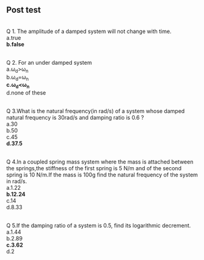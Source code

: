 ## Post test
<br>
Q 1. The amplitude of a damped system will not change with time. <br>
a.true<br>
<b>b.false</b><br><br>

Q 2. For an under damped system <br>
a.ω<sub>d</sub>>ω<sub>n</sub><br>
b.ω<sub>d</sub>=ω<sub>n</sub><br>
<b>c.ω<sub>d</sub><ω<sub>n</sub></b><br>
d.none of these<br><br>

Q 3.What is the natural frequency(in rad/s) of a system whose damped natural frequency is 30rad/s and damping ratio is 0.6 ?<br>
 a.30<br>
 b.50<br>
 c.45<br>
 <b>d.37.5</b><br><br>

Q 4.In a coupled spring mass system where the mass is attached between the springs,the stiffness of the first spring is 5 N/m and of the second spring is 10 N/m.If the mass is 100g find the natural frequency of the system in rad/s.<br>
a.1.22<br>
<b>b.12.24</b><br>
c.14<br>
d.8.33<br><br>

Q 5.If the damping ratio of a system is 0.5, find its logarithmic decrement.<br>
a.1.44<br>
b.2.89<br>
<b>c.3.62</b><br>
d.2<br><br>